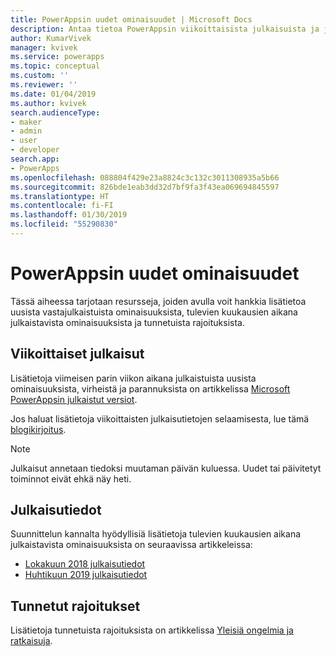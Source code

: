 ```yaml
---
title: PowerAppsin uudet ominaisuudet | Microsoft Docs
description: Antaa tietoa PowerAppsin viikoittaisista julkaisuista ja julkaisutiedoista
author: KumarVivek
manager: kvivek
ms.service: powerapps
ms.topic: conceptual
ms.custom: ''
ms.reviewer: ''
ms.date: 01/04/2019
ms.author: kvivek
search.audienceType:
- maker
- admin
- user
- developer
search.app:
- PowerApps
ms.openlocfilehash: 088804f429e23a8824c3c132c3011308935a5b66
ms.sourcegitcommit: 826bde1eab3dd32d7bf9fa3f43ea069694845597
ms.translationtype: HT
ms.contentlocale: fi-FI
ms.lasthandoff: 01/30/2019
ms.locfileid: "55290830"
---
```

# <a name="whats-new-in-powerapps"></a>PowerAppsin uudet ominaisuudet

Tässä aiheessa tarjotaan resursseja, joiden avulla voit hankkia lisätietoa uusista vastajulkaistuista ominaisuuksista, tulevien kuukausien aikana julkaistavista ominaisuuksista ja tunnetuista rajoituksista.

## <a name="weekly-releases"></a>Viikoittaiset julkaisut

Lisätietoja viimeisen parin viikon aikana julkaistuista uusista ominaisuuksista, virheistä ja parannuksista on artikkelissa [Microsoft PowerAppsin julkaistut versiot](https://docs.microsoft.com/business-applications-release-notes/powerplatform/released-versions/powerapps).

Jos haluat lisätietoja viikoittaisten julkaisutietojen selaamisesta, lue tämä [blogikirjoitus](https://powerapps.microsoft.com/en-us/blog/stay-tuned-with-the-latest-features-and-fixes-through-powerapps-weekly-release-notes/).

> [!NOTE]
> Julkaisut annetaan tiedoksi muutaman päivän kuluessa. Uudet tai päivitetyt toiminnot eivät ehkä näy heti.

## <a name="release-notes"></a>Julkaisutiedot

Suunnittelun kannalta hyödyllisiä lisätietoja tulevien kuukausien aikana julkaistavista ominaisuuksista on seuraavissa artikkeleissa:
- [Lokakuun 2018 julkaisutiedot](https://docs.microsoft.com/business-applications-release-notes/October18/powerapps/planned-features)
- [Huhtikuun 2019 julkaisutiedot](https://docs.microsoft.com/business-applications-release-notes/April19/microsoft-powerapps/planned-features)

## <a name="known-limitations"></a>Tunnetut rajoitukset

Lisätietoja tunnetuista rajoituksista on artikkelissa [Yleisiä ongelmia ja ratkaisuja](common-issues-and-resolutions.md).
